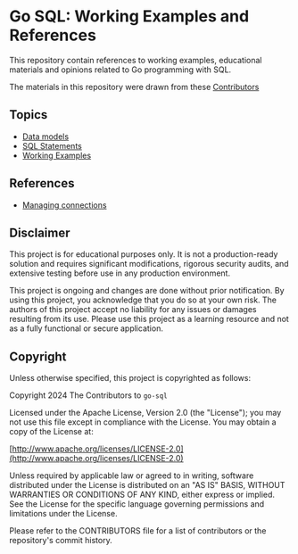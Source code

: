 # Go SQL: Working Examples and References

This repository contain references to working examples, educational materials and opinions related to Go programming with SQL.

The materials in this repository were drawn from these [Contributors](https://github.com/paulwizviz/learn-elastic/blob/main/CONTRIBUTORS)

## Topics

* [Data models](./docs/data_model.md)
* [SQL Statements](./docs/sql.md)
* [Working Examples](./docs/working_examples.md)

## References

* [Managing connections](https://go.dev/doc/database/manage-connections)

## Disclaimer

This project is for educational purposes only. It is not a production-ready solution and requires significant modifications, rigorous security audits, and extensive testing before use in any production environment.

This project is ongoing and changes are done without prior notification. By using this project, you acknowledge that you do so at your own risk. The authors of this project accept no liability for any issues or damages resulting from its use. Please use this project as a learning resource and not as a fully functional or secure application.

## Copyright

Unless otherwise specified, this project is copyrighted as follows:

Copyright 2024 The Contributors to `go-sql`

Licensed under the Apache License, Version 2.0 (the "License"); you may not use this file except in compliance with the License. You may obtain a copy of the License at:

[http://www.apache.org/licenses/LICENSE-2.0](http://www.apache.org/licenses/LICENSE-2.0)

Unless required by applicable law or agreed to in writing, software distributed under the License is distributed on an "AS IS" BASIS, WITHOUT WARRANTIES OR CONDITIONS OF ANY KIND, either express or implied. See the License for the specific language governing permissions and limitations under the License.

Please refer to the CONTRIBUTORS file for a list of contributors or the repository's commit history.
